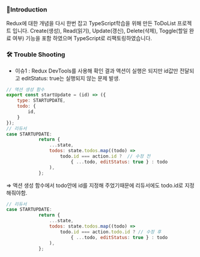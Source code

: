 ### 📢Introduction
Redux에 대한 개념을 다시 한번 잡고 TypeScript학습을 위해 만든 ToDoList 프로젝트 입니다.
Create(생성), Read(읽기), Update(갱신), Delete(삭제), Toggle(할일 완료 여부) 기능을 포함 하였으며 TypeScript로 리팩토링하였습니다.

### 🛠 Trouble Shooting
- 이슈1 : Redux DevTools를 사용해 확인 결과 액션이 실행은 되지만 id값만 전달되고 editStatus: true는 실행되지 않는 문제 발생.

```javascript
// 액션 생성 함수
export const startUpdate = (id) => ({
    type: STARTUPDATE,
    todo: {
        id,
    }
});
// 리듀서
case STARTUPDATE:
            return {
                ...state,
                todos: state.todos.map((todo) =>
                    todo.id === action.id ?  // 수정 전
                        { ...todo, editStatus: true } : todo
                ),
            };
```

⇒ 액션 생성 함수에서 todo안에 id를 지정해 주었기때문에 리듀서에도 todo.id로 지정해줘야함.

```jsx
// 리듀서
case STARTUPDATE:
            return {
                ...state,
                todos: state.todos.map((todo) =>
                    todo.id === action.todo.id ? // 수정 후
                        { ...todo, editStatus: true } : todo
                ),
            };
```
